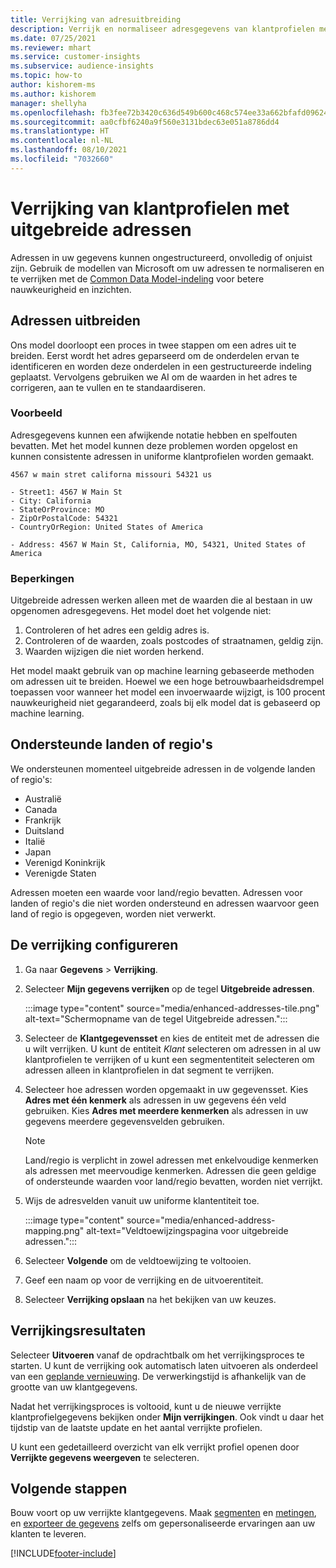 ```yaml
---
title: Verrijking van adresuitbreiding
description: Verrijk en normaliseer adresgegevens van klantprofielen met de modellen van Microsoft.
ms.date: 07/25/2021
ms.reviewer: mhart
ms.service: customer-insights
ms.subservice: audience-insights
ms.topic: how-to
author: kishorem-ms
ms.author: kishorem
manager: shellyha
ms.openlocfilehash: fb3fee72b3420c636d549b600c468c574ee33a662bfafd096247dfddf40150bd
ms.sourcegitcommit: aa0cfbf6240a9f560e3131bdec63e051a8786dd4
ms.translationtype: HT
ms.contentlocale: nl-NL
ms.lasthandoff: 08/10/2021
ms.locfileid: "7032660"
---
```

# <a name="enrichment-of-customer-profiles-with-enhanced-addresses"></a>Verrijking van klantprofielen met uitgebreide adressen

Adressen in uw gegevens kunnen ongestructureerd, onvolledig of onjuist zijn. Gebruik de modellen van Microsoft om uw adressen te normaliseren en te verrijken met de [Common Data Model-indeling](/common-data-model/schema/core/applicationcommon/address) voor betere nauwkeurigheid en inzichten.

## <a name="how-we-enhance-addresses"></a>Adressen uitbreiden

Ons model doorloopt een proces in twee stappen om een adres uit te breiden. Eerst wordt het adres geparseerd om de onderdelen ervan te identificeren en worden deze onderdelen in een gestructureerde indeling geplaatst. Vervolgens gebruiken we AI om de waarden in het adres te corrigeren, aan te vullen en te standaardiseren.

### <a name="example"></a>Voorbeeld

Adresgegevens kunnen een afwijkende notatie hebben en spelfouten bevatten. Met het model kunnen deze problemen worden opgelost en kunnen consistente adressen in uniforme klantprofielen worden gemaakt.

```Input
4567 w main stret californa missouri 54321 us
```

```Output
- Street1: 4567 W Main St
- City: California
- StateOrProvince: MO
- ZipOrPostalCode: 54321
- CountryOrRegion: United States of America

- Address: 4567 W Main St, California, MO, 54321, United States of America
```

### <a name="limitations"></a>Beperkingen

Uitgebreide adressen werken alleen met de waarden die al bestaan in uw opgenomen adresgegevens. Het model doet het volgende niet: 

1. Controleren of het adres een geldig adres is.
2. Controleren of de waarden, zoals postcodes of straatnamen, geldig zijn.
3. Waarden wijzigen die niet worden herkend.

Het model maakt gebruik van op machine learning gebaseerde methoden om adressen uit te breiden. Hoewel we een hoge betrouwbaarheidsdrempel toepassen voor wanneer het model een invoerwaarde wijzigt, is 100 procent nauwkeurigheid niet gegarandeerd, zoals bij elk model dat is gebaseerd op machine learning.

## <a name="supported-countries-or-regions"></a>Ondersteunde landen of regio's

We ondersteunen momenteel uitgebreide adressen in de volgende landen of regio's: 

- Australië
- Canada
- Frankrijk
- Duitsland
- Italië
- Japan
- Verenigd Koninkrijk
- Verenigde Staten

Adressen moeten een waarde voor land/regio bevatten. Adressen voor landen of regio's die niet worden ondersteund en adressen waarvoor geen land of regio is opgegeven, worden niet verwerkt.

## <a name="configure-the-enrichment"></a>De verrijking configureren

1. Ga naar **Gegevens** > **Verrijking**.

1. Selecteer **Mijn gegevens verrijken** op de tegel **Uitgebreide adressen**.

   :::image type="content" source="media/enhanced-addresses-tile.png" alt-text="Schermopname van de tegel Uitgebreide adressen.":::

1. Selecteer de **Klantgegevensset** en kies de entiteit met de adressen die u wilt verrijken. U kunt de entiteit *Klant* selecteren om adressen in al uw klantprofielen te verrijken of u kunt een segmententiteit selecteren om adressen alleen in klantprofielen in dat segment te verrijken.

1. Selecteer hoe adressen worden opgemaakt in uw gegevensset. Kies **Adres met één kenmerk** als adressen in uw gegevens één veld gebruiken. Kies **Adres met meerdere kenmerken** als adressen in uw gegevens meerdere gegevensvelden gebruiken.

   > [!NOTE]
   > Land/regio is verplicht in zowel adressen met enkelvoudige kenmerken als adressen met meervoudige kenmerken. Adressen die geen geldige of ondersteunde waarden voor land/regio bevatten, worden niet verrijkt.

1.  Wijs de adresvelden vanuit uw uniforme klantentiteit toe.

    :::image type="content" source="media/enhanced-address-mapping.png" alt-text="Veldtoewijzingspagina voor uitgebreide adressen.":::

1. Selecteer **Volgende** om de veldtoewijzing te voltooien.

1. Geef een naam op voor de verrijking en de uitvoerentiteit.

1. Selecteer **Verrijking opslaan** na het bekijken van uw keuzes.

## <a name="enrichment-results"></a>Verrijkingsresultaten

Selecteer **Uitvoeren** vanaf de opdrachtbalk om het verrijkingsproces te starten. U kunt de verrijking ook automatisch laten uitvoeren als onderdeel van een [geplande vernieuwing](system.md#schedule-tab). De verwerkingstijd is afhankelijk van de grootte van uw klantgegevens.

Nadat het verrijkingsproces is voltooid, kunt u de nieuwe verrijkte klantprofielgegevens bekijken onder **Mijn verrijkingen**. Ook vindt u daar het tijdstip van de laatste update en het aantal verrijkte profielen.

U kunt een gedetailleerd overzicht van elk verrijkt profiel openen door **Verrijkte gegevens weergeven** te selecteren.

## <a name="next-steps"></a>Volgende stappen

Bouw voort op uw verrijkte klantgegevens. Maak [segmenten](segments.md) en [metingen](measures.md), en [exporteer de gegevens](export-destinations.md) zelfs om gepersonaliseerde ervaringen aan uw klanten te leveren.

[!INCLUDE[footer-include](../includes/footer-banner.md)]
